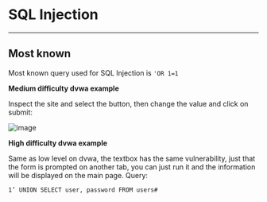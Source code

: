 # SQL Injection

------------------------------

## Most known

Most known query used for SQL Injection is ````'OR 1=1````

**Medium difficulty dvwa example**

Inspect the site and select the button, then change the value and click on submit:

![image](https://github.com/ELRame/HackingTools/assets/82544416/da9242d0-b0dd-401b-8371-52dbb66c8db6)

**High difficulty dvwa example**

Same as low level on dvwa, the textbox has the same vulnerability, just that the form is prompted on another tab, you can just run it and the information will be displayed on the main page. Query:

````
1’ UNION SELECT user, password FROM users#
````
